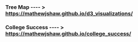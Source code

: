
### Tree Map ---- >  https://mathewjshaw.github.io/d3_visualizations/

### College Success ---- > https://mathewjshaw.github.io/college_success/
